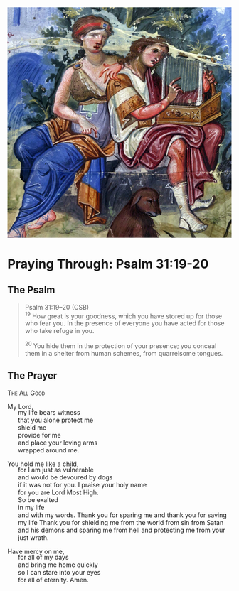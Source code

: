 <img class="intro-right" src="art-paris-psalter.jpg">

<style>
  li {list-style-type: none;}
  p + ul {
    margin-top: -18px;
}
</style>

# Praying Through: Psalm 31:19-20

## The Psalm

>Psalm 31:19–20 (CSB)  
><sup>19</sup> How great is your goodness, which you have stored up for those who fear you. In the presence of everyone you have acted for those who take refuge in you. 
>
><sup>20</sup> You hide them in the protection of your presence; you conceal them in a shelter from human schemes, from quarrelsome tongues.

## The Prayer

<div style="font-variant: small-caps;">The All Good</div>

My Lord,
* my life bears witness
* that you alone protect me
* shield me
* provide for me
* and place your loving arms
* wrapped around me.

You hold me like a child,
* for I am just as vulnerable
* and would be devoured by dogs
* if it was not for you.
I praise your holy name
* for you are Lord Most High.
* So be exalted
* in my life
* and with my words.
Thank you for sparing me
 and thank you for saving my life
 Thank you for shielding me
 from the world
 from sin
 from Satan and his demons
 and sparing me from hell
 and protecting me
 from your just wrath.

Have mercy on me,
* for all of my days
* and bring me home quickly
* so I can stare into your eyes
* for all of eternity.
Amen.
